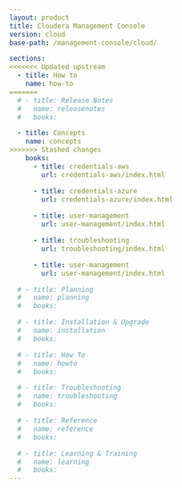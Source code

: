 ```yaml
---
layout: product
title: Cloudera Management Console
version: cloud
base-path: /management-console/cloud/

sections:
<<<<<<< Updated upstream
  - title: How to
    name: how-to
=======
  # - title: Release Notes
  #   name: releasenotes
  #   books:

  - title: Concepts
    name: concepts
>>>>>>> Stashed changes
    books:
      - title: credentials-aws
        url: credentials-aws/index.html

      - title: credentials-azure
        url: credentials-azure/index.html
        
      - title: user-management
        url: user-management/index.html

      - title: troubleshooting
        url: troubleshooting/index.html

      - title: user-management
        url: user-management/index.html

  # - title: Planning
  #   name: planning
  #   books:

  # - title: Installation & Upgrade
  #   name: installation
  #   books:

  # - title: How To
  #   name: howto
  #   books:

  # - title: Troubleshooting
  #   name: troubleshooting
  #   books:

  # - title: Reference
  #   name: reference
  #   books:

  # - title: Learning & Training
  #   name: learning
  #   books:
---
```

